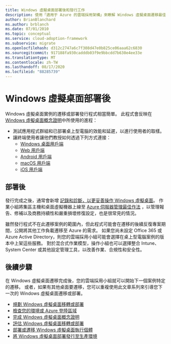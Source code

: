 ```yaml
---
title: Windows 虛擬桌面部署後和發行工作
description: 使用「適用于 Azure 的雲端採用架構」來瞭解 Windows 虛擬桌面遷移最佳做法，以降低複雜度並將遷移程式標準化。
author: BrianBlanchard
ms.author: brblanch
ms.date: 07/01/2010
ms.topic: conceptual
ms.service: cloud-adoption-framework
ms.subservice: migrate
ms.openlocfilehash: d312c2747a6c7f308d47e0b825ce06aaa62c6830
ms.sourcegitcommit: 917188fa930cadddb03f9e9bbcdd7b630e4ee33e
ms.translationtype: MT
ms.contentlocale: zh-TW
ms.lasthandoff: 08/17/2020
ms.locfileid: "88285739"
---
```

# <a name="windows-virtual-desktop-post-deployment"></a>Windows 虛擬桌面部署後

Windows 虛擬桌面實例的遷移或部署發行程式相當簡單。 此程式會反映在 [Windows 虛擬桌面概念證明](./proof-of-concept.md)中所使用的進程：

- 測試應用程式群組和已部署桌上型電腦的效能和延遲，以進行使用者的取樣。
- 讓終端使用者讓他們教授如何透過下列方式連接：
  - [Windows 桌面用戶端](/azure/virtual-desktop/connect-windows-7-and-10)
  - [Web 用戶端](/azure/virtual-desktop/connect-web)
  - [Android 用戶端](/azure/virtual-desktop/connect-android)
  - [macOS 用戶端](/azure/virtual-desktop/connect-macos)
  - [iOS 用戶端](/azure/virtual-desktop/connect-ios)

## <a name="post-deployment"></a>部署後

發行完成之後，通常會新增 [記錄和診斷，以更妥善操作 Windows 虛擬桌面](/azure/virtual-desktop/diagnostics-log-analytics#push-diagnostics-data-to-your-workspace)。 作業小組將集區主機和桌面虛擬機器上線至 [Azure 伺服器管理最佳作法](../../manage/azure-server-management/index.md) ，以管理報告、修補以及商務持續性和嚴重損壞修復設定，也是很常見的情況。

雖然發行程式不在此遷移案例的範圍內，但此程式可能會在遷移的後續反復專案期間，公開將其他工作負載遷移至 Azure 的需求。 如果您尚未設定 Office 365 或 Azure Active Directory，則您的雲端採用小組可能會選擇在桌上型電腦案例的版本中上架這些服務。 對於混合式作業模型，操作小組也可以選擇整合 Intune、System Center 或其他設定管理工具，以改善作業、合規性和安全性。

## <a name="next-steps"></a>後續步驟

在 Windows 虛擬桌面遷移完成後，您的雲端採用小組就可以開始下一個案例特定的遷移。 或者，如果有其他桌面要遷移，您可以重複使用此文章系列來引導您下一次的 Windows 虛擬桌面遷移或部署。

- [規劃 Windows 虛擬桌面移轉或部署](./plan.md)
- [檢查您的環境或 Azure 登陸區域](./ready.md)
- [完成 Windows 虛擬桌面概念證明](./proof-of-concept.md)
- [評估 Windows 虛擬桌面移轉或部署](./migrate-assess.md)
- [部署或遷移 Windows 虛擬桌面執行個體](./migrate-deploy.md)
- [將 Windows 虛擬桌面部署發行至生產環境](./migrate-release.md)